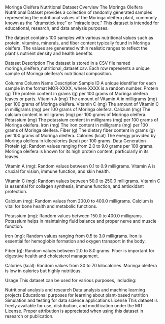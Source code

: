 Moringa Oleifera Nutritional Dataset
Overview
The Moringa Oleifera Nutritional Dataset provides a collection of randomly generated samples representing the nutritional values of the Moringa oleifera plant, commonly known as the "drumstick tree" or "miracle tree." This dataset is intended for educational, research, and data analysis purposes.

The dataset contains 100 samples with various nutritional values such as protein, vitamins, minerals, and fiber content typically found in Moringa oleifera. The values are generated within realistic ranges to reflect the plant's nutrient density and health benefits.

Dataset Description
The dataset is stored in a CSV file named moringa_oleifera_nutritional_dataset.csv. Each row represents a unique sample of Moringa oleifera's nutritional composition.

Columns
Column Name	Description
Sample ID	A unique identifier for each sample in the format MOR-XXXX, where XXXX is a random number.
Protein (g)	The protein content in grams (g) per 100 grams of Moringa oleifera leaves or parts.
Vitamin A (mg)	The amount of Vitamin A in milligrams (mg) per 100 grams of Moringa oleifera.
Vitamin C (mg)	The amount of Vitamin C in milligrams (mg) per 100 grams of Moringa oleifera.
Calcium (mg)	The calcium content in milligrams (mg) per 100 grams of Moringa oleifera.
Potassium (mg)	The potassium content in milligrams (mg) per 100 grams of Moringa oleifera.
Iron (mg)	The iron content in milligrams (mg) per 100 grams of Moringa oleifera.
Fiber (g)	The dietary fiber content in grams (g) per 100 grams of Moringa oleifera.
Calories (kcal)	The energy provided by Moringa oleifera in kilocalories (kcal) per 100 grams.
Data Generation
Protein (g): Random values ranging from 2.0 to 9.0 grams per 100 grams. Moringa oleifera is known for its high protein content, particularly in its leaves.

Vitamin A (mg): Random values between 0.1 to 0.9 milligrams. Vitamin A is crucial for vision, immune function, and skin health.

Vitamin C (mg): Random values between 50.0 to 250.0 milligrams. Vitamin C is essential for collagen synthesis, immune function, and antioxidant protection.

Calcium (mg): Random values from 200.0 to 400.0 milligrams. Calcium is vital for bone health and metabolic functions.

Potassium (mg): Random values between 150.0 to 400.0 milligrams. Potassium helps in maintaining fluid balance and proper nerve and muscle function.

Iron (mg): Random values ranging from 0.5 to 3.0 milligrams. Iron is essential for hemoglobin formation and oxygen transport in the body.

Fiber (g): Random values between 2.0 to 8.0 grams. Fiber is important for digestive health and cholesterol management.

Calories (kcal): Random values from 30 to 70 kilocalories. Moringa oleifera is low in calories but highly nutritious.

Usage
This dataset can be used for various purposes, including:

Nutritional analysis and research
Data analysis and machine learning projects
Educational purposes for learning about plant-based nutrition
Simulation and testing for data science applications
License
This dataset is freely available for use, distribution, and modification under the MIT License. Proper attribution is appreciated when using this dataset in research or publication.
